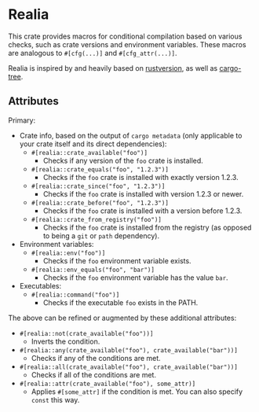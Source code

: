 # Realia

This crate provides macros for conditional compilation based on various checks,
such as crate versions and environment variables. These macros are analogous to
`#[cfg(...)]` and `#[cfg_attr(...)]`.

Realia is inspired by and heavily based on [rustversion](https://crates.io/crates/rustversion),
as well as [cargo-tree](https://github.com/sfackler/cargo-tree).

## Attributes
Primary:

* Crate info, based on the output of `cargo metadata` (only applicable to
  your crate itself and its direct dependencies):
  * `#[realia::crate_available("foo")]`
    * Checks if any version of the `foo` crate is installed.
  * `#[realia::crate_equals("foo", "1.2.3")]`
    * Checks if the `foo` crate is installed with exactly version 1.2.3.
  * `#[realia::crate_since("foo", "1.2.3")]`
    * Checks if the `foo` crate is installed with version 1.2.3 or newer.
  * `#[realia::crate_before("foo", "1.2.3")]`
    * Checks if the `foo` crate is installed with a version before 1.2.3.
  * `#[realia::crate_from_registry("foo")]`
    * Checks if the `foo` crate is installed from the registry (as opposed to
      being a `git` or `path` dependency).
* Environment variables:
  * `#[realia::env("foo")]`
    * Checks if the `foo` environment variable exists.
  * `#[realia::env_equals("foo", "bar")]`
    * Checks if the `foo` environment variable has the value `bar`.
* Executables:
  * `#[realia::command("foo")]`
    * Checks if the executable `foo` exists in the PATH.

The above can be refined or augmented by these additional attributes:

* `#[realia::not(crate_available("foo"))]`
  * Inverts the condition.
* `#[realia::any(crate_available("foo"), crate_available("bar"))]`
  * Checks if any of the conditions are met.
* `#[realia::all(crate_available("foo"), crate_available("bar"))]`
  * Checks if all of the conditions are met.
* `#[realia::attr(crate_available("foo"), some_attr)]`
  * Applies `#[some_attr]` if the condition is met.
    You can also specify `const` this way.
